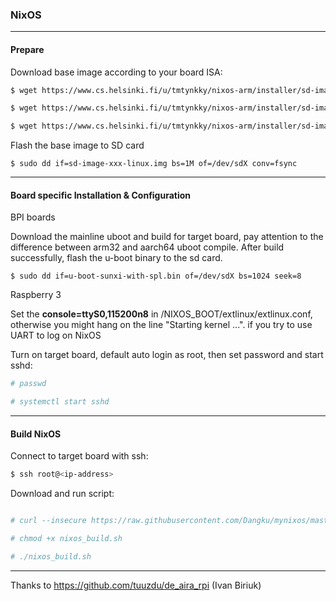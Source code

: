 ### NixOS


----------


#### **Prepare**
 
Download base image according to your board ISA:
```sh
$ wget https://www.cs.helsinki.fi/u/tmtynkky/nixos-arm/installer/sd-image-aarch64-linux.img

$ wget https://www.cs.helsinki.fi/u/tmtynkky/nixos-arm/installer/sd-image-armv7l-linux.img

$ wget https://www.cs.helsinki.fi/u/tmtynkky/nixos-arm/installer/sd-image-armv6l-linux.img
```

Flash the base image to SD card

    $ sudo dd if=sd-image-xxx-linux.img bs=1M of=/dev/sdX conv=fsync


----------


#### **Board specific Installation & Configuration**

BPI boards

Download the mainline uboot and build for target board, pay attention to the difference between arm32 and aarch64 uboot compile. After build successfully, flash the u-boot binary to the sd card.

    $ sudo dd if=u-boot-sunxi-with-spl.bin of=/dev/sdX bs=1024 seek=8

Raspberry 3

Set the **console=ttyS0,115200n8** in /NIXOS_BOOT/extlinux/extlinux.conf, otherwise you might hang on the line "Starting kernel ...". if you try to use UART to log on NixOS

Turn on target board, default auto login as root, then set password and start sshd:

```sh
# passwd

# systemctl start sshd
```


----------


#### **Build NixOS**

Connect to target board with ssh:

```sh
$ ssh root@<ip-address>
```
Download and run script:
```sh

# curl --insecure https://raw.githubusercontent.com/Dangku/mynixos/master/nixos_build.sh --output nixos_build.sh -L

# chmod +x nixos_build.sh

# ./nixos_build.sh
```


----------
Thanks to https://github.com/tuuzdu/de_aira_rpi (Ivan Biriuk)
